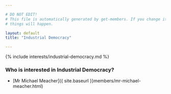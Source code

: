 ```yaml
---

# DO NOT EDIT!
# This file is automatically generated by get-members. If you change it, bad
# things will happen.

layout: default
title: "Industrial Democracy"

---
```


{% include interests/industrial-democracy.md %}

### Who is interested in Industrial Democracy?


* [Mr Michael Meacher]({ site.baseurl }}members/mr-michael-meacher.html)
